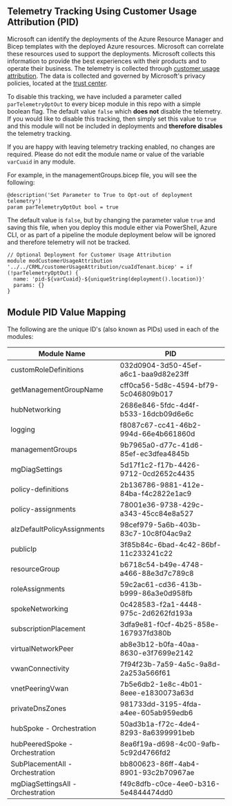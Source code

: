 <!-- markdownlint-disable -->

## Telemetry Tracking Using Customer Usage Attribution (PID)

<!-- markdownlint-restore -->

Microsoft can identify the deployments of the Azure Resource Manager and Bicep templates with the deployed Azure resources. Microsoft can correlate these resources used to support the deployments. Microsoft collects this information to provide the best experiences with their products and to operate their business. The telemetry is collected through [customer usage attribution](https://docs.microsoft.com/azure/marketplace/azure-partner-customer-usage-attribution). The data is collected and governed by Microsoft's privacy policies, located at the [trust center](https://www.microsoft.com/trustcenter).

To disable this tracking, we have included a parameter called `parTelemetryOptOut` to every bicep module in this repo with a simple boolean flag. The default value `false` which **does not** disable the telemetry. If you would like to disable this tracking, then simply set this value to `true` and this module will not be included in deployments and **therefore disables** the telemetry tracking.

If you are happy with leaving telemetry tracking enabled, no changes are required. Please do not edit the module name or value of the variable `varCuaid` in any module.

For example, in the managementGroups.bicep file, you will see the following:

```bicep
@description('Set Parameter to True to Opt-out of deployment telemetry')
param parTelemetryOptOut bool = true
```

The default value is `false`, but by changing the parameter value `true` and saving this file, when you deploy this module either via PowerShell, Azure CLI, or as part of a pipeline the module deployment below will be ignored and therefore telemetry will not be tracked.

```bicep
// Optional Deployment for Customer Usage Attribution
module modCustomerUsageAttribution '../../CRML/customerUsageAttribution/cuaIdTenant.bicep' = if (!parTelemetryOptOut) {
  name: 'pid-${varCuaid}-${uniqueString(deployment().location)}'
  params: {}
}
```

## Module PID Value Mapping

The following are the unique ID's (also known as PIDs) used in each of the modules:

| Module Name                       | PID                                  |
| --------------------------------- | ------------------------------------ |
| customRoleDefinitions             | 032d0904-3d50-45ef-a6c1-baa9d82e23ff |
| getManagementGroupName            | cff0ca56-5d8c-4594-bf79-5c046809b017 |
| hubNetworking                     | 2686e846-5fdc-4d4f-b533-16dcb09d6e6c |
| logging                           | f8087c67-cc41-46b2-994d-66e4b661860d |
| managementGroups                  | 9b7965a0-d77c-41d6-85ef-ec3dfea4845b |
| mgDiagSettings                    | 5d17f1c2-f17b-4426-9712-0cd2652c4435 |
| policy-definitions                | 2b136786-9881-412e-84ba-f4c2822e1ac9 |
| policy-assignments                | 78001e36-9738-429c-a343-45cc84e8a527 |
| alzDefaultPolicyAssignments       | 98cef979-5a6b-403b-83c7-10c8f04ac9a2 |
| publicIp                          | 3f85b84c-6bad-4c42-86bf-11c233241c22 |
| resourceGroup                     | b6718c54-b49e-4748-a466-88e3d7c789c8 |
| roleAssignments                   | 59c2ac61-cd36-413b-b999-86a3e0d958fb |
| spokeNetworking                   | 0c428583-f2a1-4448-975c-2d6262fd193a |
| subscriptionPlacement             | 3dfa9e81-f0cf-4b25-858e-167937fd380b |
| virtualNetworkPeer                | ab8e3b12-b0fa-40aa-8630-e3f7699e2142 |
| vwanConnectivity                  | 7f94f23b-7a59-4a5c-9a8d-2a253a566f61 |
| vnetPeeringVwan                   | 7b5e6db2-1e8c-4b01-8eee-e1830073a63d |
| privateDnsZones                   | 981733dd-3195-4fda-a4ee-605ab959edb6 |
| hubSpoke - Orchestration          | 50ad3b1a-f72c-4de4-8293-8a6399991beb |
| hubPeeredSpoke - Orchestration    | 8ea6f19a-d698-4c00-9afb-5c92d4766fd2 |
| SubPlacementAll - Orchestration   | bb800623-86ff-4ab4-8901-93c2b70967ae |
| mgDiagSettingsAll - Orchestration | f49c8dfb-c0ce-4ee0-b316-5e4844474dd0 |
